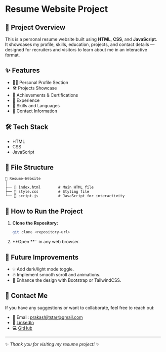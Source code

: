 # Resume Website Project

## 📌 Project Overview

This is a personal resume website built using **HTML**, **CSS**, and **JavaScript**. It showcases my profile, skills, education, projects, and contact details — designed for recruiters and visitors to learn about me in an interactive format.

## ✨ Features

- 🧑‍💼 Personal Profile Section
- 🛠️ Projects Showcase
- 🏅 Achievements & Certifications
- 💼 Experience
- 🌟 Skills and Languages
- 📩 Contact Information

## 🛠️ Tech Stack

- HTML
- CSS
- JavaScript

## 📂 File Structure

```
📁 Resume-Website
│
├── 📄 index.html        # Main HTML file
├── 🎯 style.css         # Styling file
└── 🔧 script.js         # JavaScript for interactivity
```

## 🚀 How to Run the Project

1. **Clone the Repository:**
   ```bash
   git clone <repository-url>
   ```
2. **Open **`` in any web browser.

## 🎯 Future Improvements

- 💡 Add dark/light mode toggle.
- 🔥 Implement smooth scroll and animations.
- 🌟 Enhance the design with Bootstrap or TailwindCSS.

## 📧 Contact Me

If you have any suggestions or want to collaborate, feel free to reach out:

- 📧 Email: [prakashjitstar@gmail.com](mailto\:prakashjitstar@gmail.com)
- 🔗 [LinkedIn](https://linkedin.com)
- 💻 [GitHub](https://github.com)

---

✨ *Thank you for visiting my resume project!* ✨

